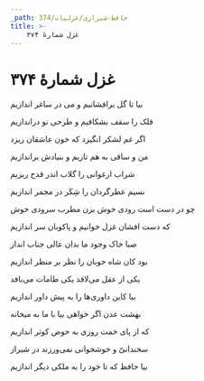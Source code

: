 ```yaml
---
_path: حافظ-شیرازی/غزلیات/374
title: >-
    غزل شمارهٔ ۳۷۴
---
```

# غزل شمارهٔ ۳۷۴

<div class="b" id="bn1"><div class="m1"><p>بیا تا گل برافشانیم و می در ساغر اندازیم</p></div>
<div class="m2"><p>فلک را سقف بشکافیم و طرحی نو دراندازیم</p></div></div>
<div class="b" id="bn2"><div class="m1"><p>اگر غم لشکر انگیزد که خون عاشقان ریزد</p></div>
<div class="m2"><p>من و ساقی به هم تازیم و بنیادش براندازیم</p></div></div>
<div class="b" id="bn3"><div class="m1"><p>شراب ارغوانی را گلاب اندر قدح ریزیم</p></div>
<div class="m2"><p>نسیم عطرگردان را شِکَر در مجمر اندازیم</p></div></div>
<div class="b" id="bn4"><div class="m1"><p>چو در دست است رودی خوش بزن مطرب سرودی خوش</p></div>
<div class="m2"><p>که دست افشان غزل خوانیم و پاکوبان سر اندازیم</p></div></div>
<div class="b" id="bn5"><div class="m1"><p>صبا خاک وجود ما بدان عالی جناب انداز</p></div>
<div class="m2"><p>بود کان شاه خوبان را نظر بر منظر اندازیم</p></div></div>
<div class="b" id="bn6"><div class="m1"><p>یکی از عقل می‌لافد یکی طامات می‌بافد</p></div>
<div class="m2"><p>بیا کاین داوری‌ها را به پیش داور اندازیم</p></div></div>
<div class="b" id="bn7"><div class="m1"><p>بهشت عدن اگر خواهی بیا با ما به میخانه</p></div>
<div class="m2"><p>که از پای خمت روزی به حوض کوثر اندازیم</p></div></div>
<div class="b" id="bn8"><div class="m1"><p>سخندانیّ و خوشخوانی نمی‌ورزند در شیراز</p></div>
<div class="m2"><p>بیا حافظ که تا خود را به ملکی دیگر اندازیم</p></div></div>
